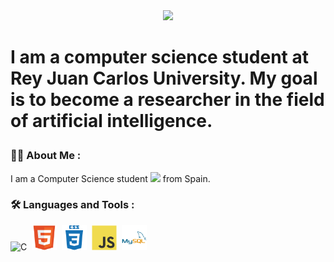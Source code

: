 <div id="header" align="center">
  <img src="https://media.tenor.com/xVbh42PIQdMAAAAC/haruhi-suzumiya-plotting.gif" width="500"/>
</div>
<h1>
  
I am a computer science student at Rey Juan Carlos University. My goal is to become a researcher in the field of artificial intelligence.
</h1>

### :woman_technologist: About Me :
I am a Computer Science student <img src="https://user-images.githubusercontent.com/39005484/215209774-d75ea5a6-0632-41fa-92d8-8cc08892a7cf.gif" width="30"> from Spain.

### :hammer_and_wrench: Languages and Tools :
<div>

  <img src="https://user-images.githubusercontent.com/39005484/215208915-964ec074-345f-4f11-aef5-ee153d9f7535.png" title="C" alt="C" width="40" height="40"/>&nbsp;
  <img src="https://github.com/devicons/devicon/blob/master/icons/html5/html5-original.svg" title="HTML5" alt="HTML" width="40" height="40"/>&nbsp;
  <img src="https://github.com/devicons/devicon/blob/master/icons/css3/css3-plain-wordmark.svg"  title="CSS3" alt="CSS" width="40" height="40"/>&nbsp;
  <img src="https://github.com/devicons/devicon/blob/master/icons/javascript/javascript-original.svg" title="JavaScript" alt="JavaScript" width="40" height="40"/>&nbsp;
  <img src="https://github.com/devicons/devicon/blob/master/icons/mysql/mysql-original-wordmark.svg" title="MySQL"  alt="MySQL" width="40" height="40"/>&nbsp;
  
</div>
